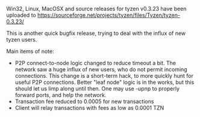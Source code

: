 Win32, Linux, MacOSX and source releases for tyzen v0.3.23 have been uploaded to
https://sourceforge.net/projects/tyzen/files/Tyzen/tyzen-0.3.23/

This is another quick bugfix release, trying to deal with the influx of new tyzen users.

Main items of note:

* P2P connect-to-node logic changed to reduce timeout a bit.  The network saw a huge influx of new users, who do not permit incoming connections.  This change is a short-term hack, to more quickly hunt for useful P2P connections.  Better "leaf node" logic is in the works, but this should let us limp along until then.  One may use -upnp to properly forward ports, and help the network.
* Transaction fee reduced to 0.0005 for new transactions
* Client will relay transactions with fees as low as 0.0001 TZN
